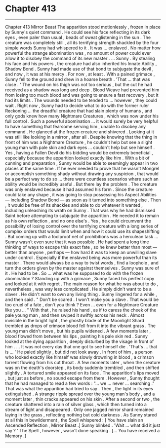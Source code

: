 
# Chapter 413


---

Chapter 413 Mirror Beast
The apparition stood motionlessly , frozen in place by Sunny's quiet command . He could see his face reflecting in its dark eyes , even paler than usual , beads of sweat glistening in the sun . The creature was completely still , all its terrifying strength shackled by the four simple words Sunny had whispered to it .
It was ... enslaved . No matter how powerful the strange abomination was , no amount of power could ever allow it to disobey the command of its new master .
... Sunny .
By stealing his face and his powers , the creature had also inherited his Innate Ability , Shadow Bond . Sunny had made use of that bond to subjugate the devil , and now , it was at his mercy .
For now , at least .
With a pained grimace , Sunny fell to the ground and drew in a hoarse breath .
'That … that was close . '
The wound on his thigh was not too serious , but the cut he had received as a shadow was long and deep . Blood Weave had prevented him from losing too much blood and was going to ensure a fast recovery , but it had its limits . The wounds needed to be tended to … however , they could wait .
Right now , Sunny had to decide what to do with the former ruler Reckoning ... the dreadful creature that had slain plenty of humans , and only gods knew how many Nightmare Creatures , which was now under his full control .
Such a powerful abomination … it would surely be very helpful to have something that fearsome serving him , unable to disobey any command .
He glanced at the frozen creature and shivered .
Looking at it was still like looking in a mirror , after all . Despite knowing that the thing in front of him was a Nightmare Creature , he couldn't help but see a slight young man with pale skin and dark eyes … couldn't help but see himself .
Yes , having a Fallen Devil do his bidding would be extremely beneficial , especially because the apparition looked exactly like him . With a bit of cunning and preparation , Sunny would be able to seemingly appear in two places at the same time . If he ever needed to prove that he wasn't Mongrel or accomplish something shady without drawing any suspicion , that would be a perfect way to do so … there were countless scenarios where such an ability would be incredibly useful .
But there lay the problem .
The creature was only enslaved because it had assumed his form . Since the creature could take any shape , it was going to stop possessing his Aspect Abilities — including Shadow Bond — as soon as it turned into something else . Then , it would be free of its shackles and able to do whatever it wanted , including unleashing its wrath on Sunny .
That was why he had dismissed Saint before attempting to subjugate the apparition . He needed it to remain as his own reflection , and no one else's .
Yes , he could circumvent the possibility of losing control over the terrifying creature with a long series of complex orders that would limit when and how it could use its shapeshifting . But coming up with a foolproof net of prohibitions was a herculean task … Sunny wasn't even sure that it was possible .
He had spent a long time thinking of ways to escape this exact fate , so he knew better than most — better than anyone , perhaps — how hard it was to keep an unwilling slave under control . Especially if the enslaved being was more powerful than its master .
There would always be a way to twist words , find a loophole , and turn the orders given by the master against themselves . Sunny was sure of it .
He had to be .
So ... what was he supposed to do with the frozen abomination ?
Standing up with a grimace , Sunny faced his perfect copy and looked at it with regret .
The main reason for what he was about to do , nevertheless , was way less complicated . He simply didn't want to be a slaver . He didn't want to own any living thing .
Sunny lingered for a while , and then said .
" Don't be scared . I won't make you a slave . That would be too cruel of a fate , don't you think ? Even … even for a Nightmare Creature like you … "
With that , he raised his hand , as if to caress the cheek of the pale young man , and then swiped it swiftly across his neck .
Almost invisible in the bright light , the ghostly blade of the Moonlight Shard trembled as drops of crimson blood fell from it into the vibrant grass .
The young man didn't move , but his pupils widened . A few moments later , blood flowed from between his lips , painting his pale skin red .
Sunny looked at the dying apparition , deeply disturbed by the visage in front of him .
… It was not every day that one got to see himself die .
'That's ... that is ... '
He paled slightly , but did not look away .
In front of him , a person who looked exactly like himself was slowly drowning in blood , a crimson torrent flowing from his cut throat .
A few moments later , when the creature was on the death's doorstep , its body suddenly trembled , and then shifted slightly . A tortured smile appeared on its face .
The apparition's lips moved , but just as before , no sound escape from them . However , Sunny thought that he had managed to read a few words :
"… we … never … searching ."
That was what the apparition had tried to say .
Then , the light in its eyes extinguished . A strange ripple spread over the young man's body , and a moment later , thin cracks appeared on his skin .
After a second or two , the creature shattered into a rain of silver glass , which then turned into a stream of light and disappeared .
Only one jagged mirror shard remained laying in the grass , reflecting nothing but cold darkness .
As Sunny stared at all this in bewilderment , the Spell whispered :
[ You have slain an Ascended Reflection , Mirror Beast .]
Sunny blinked .
'Wait … what did it just say ? '
The Spell , however , wasn't done speaking .
[... You have received a Memory .]

---

